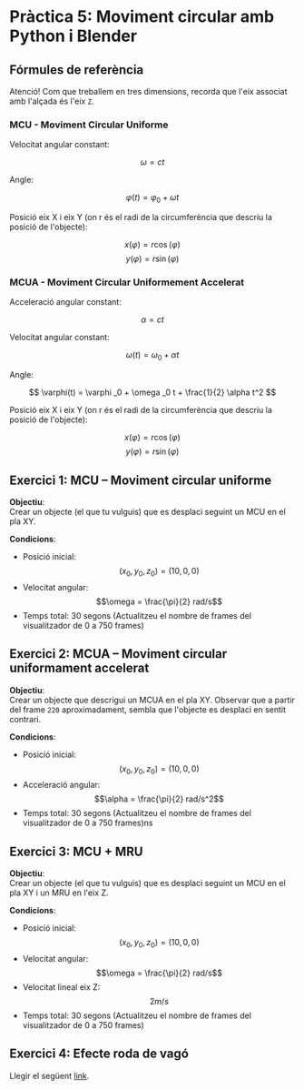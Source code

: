 # Pràctica 5: Moviment circular amb Python i Blender

## Fórmules de referència

Atenció! Com que treballem en tres dimensions, recorda que l'eix associat amb l'alçada és l'eix `Z`.

### MCU - Moviment Circular Uniforme

Velocitat angular constant:

$$
\omega = ct
$$

Angle:

$$
\varphi(t) = \varphi _0 + \omega t
$$

Posició eix X i eix Y (on r és el radi de la circumferència que descriu la posició de l'objecte):

$$
x(\varphi) = r \cos{(\varphi)}
$$
$$
y(\varphi) = r \sin{(\varphi)}
$$

### MCUA - Moviment Circular Uniformement Accelerat

Acceleració angular constant:

$$
\alpha = ct
$$

Velocitat angular constant:

$$
\omega(t) = \omega _0 + \alpha t
$$

Angle:

$$
\varphi(t) = \varphi _0 + \omega _0 t + \frac{1}{2} \alpha t^2
$$

Posició eix X i eix Y (on r és el radi de la circumferència que descriu la posició de l'objecte):

$$
x(\varphi) = r \cos{(\varphi)}
$$
$$
y(\varphi) = r \sin{(\varphi)}
$$

## Exercici 1: MCU – Moviment circular uniforme

**Objectiu**:  
Crear un objecte (el que tu vulguis) que es desplaci seguint un MCU en el pla XY.

**Condicions**:

- Posició inicial: $$(x_0,y_0,z_0)=(10,0,0)$$
- Velocitat angular: $$\omega = \frac{\pi}{2} rad/s$$
- Temps total: 30 segons (Actualitzeu el nombre de frames del visualitzador de 0 a 750 frames)

## Exercici 2: MCUA – Moviment circular uniformament accelerat

**Objectiu**:  
Crear un objecte que descrigui un MCUA en el pla XY. Observar que a partir del frame `220` aproximadament, sembla que l'objecte es desplaci en sentit contrari.

**Condicions**:

- Posició inicial: $$(x_0,y_0,z_0)=(10,0,0)$$
- Acceleració angular: $$\alpha = \frac{\pi}{2} rad/s^2$$
- Temps total: 30 segons (Actualitzeu el nombre de frames del visualitzador de 0 a 750 frames)ns

## Exercici 3: MCU + MRU

**Objectiu**:  
Crear un objecte (el que tu vulguis) que es desplaci seguint un MCU en el pla XY i un MRU en l'eix Z.

**Condicions**:

- Posició inicial: $$(x_0,y_0,z_0)=(10,0,0)$$
- Velocitat angular: $$\omega = \frac{\pi}{2} rad/s$$
- Velocitat lineal eix Z: $$2m/s$$
- Temps total: 30 segons (Actualitzeu el nombre de frames del visualitzador de 0 a 750 frames)

## Exercici 4: Efecte roda de vagó

Llegir el següent [link](https://ca.wikipedia.org/wiki/Efecte_estrobosc%C3%B2pic#Efecte_roda_de_vag%C3%B3).


